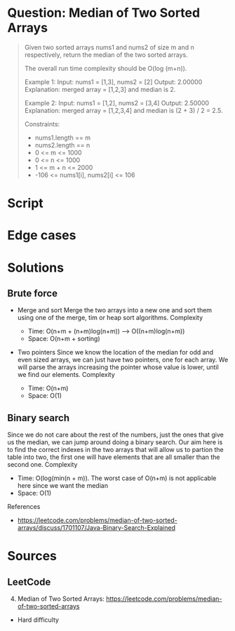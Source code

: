 # Question: Median of Two Sorted Arrays
> Given two sorted arrays nums1 and nums2 of size m and n
> respectively, return the median of the two sorted arrays.
>
> The overall run time complexity should be O(log (m+n)).
>
> Example 1:
> Input: nums1 = [1,3], nums2 = [2]
> Output: 2.00000
> Explanation: merged array = [1,2,3] and median is 2.
>
> Example 2:
> Input: nums1 = [1,2], nums2 = [3,4]
> Output: 2.50000
> Explanation: merged array = [1,2,3,4] and median is (2 + 3) / 2 = 2.5.
>
> Constraints:
>  * nums1.length == m
>  * nums2.length == n
>  * 0 <= m <= 1000
>  * 0 <= n <= 1000
>  * 1 <= m + n <= 2000
>  * -106 <= nums1[i], nums2[i] <= 106

# Script

# Edge cases

# Solutions

## Brute force

* Merge and sort
Merge the two arrays into a new one and sort them using one of the merge, tim or heap sort
algorithms.
Complexity
  * Time: O(n+m + (n+m)log(n+m)) --> O((n+m)log(n+m))
  * Space: O(n+m + sorting)

* Two pointers
Since we know the location of the median for odd and even sized arrays, we can just have
two pointers, one for each array. We will parse the arrays increasing the pointer whose
value is lower, until we find our elements.
Complexity
  * Time: O(n+m)
  * Space: O(1)

## Binary search
Since we do not care about the rest of the numbers, just the ones that give us the median,
we can jump around doing a binary search. Our aim here is to find the correct indexes in
the two arrays that will allow us to partion the table into two, the first one will have elements
that are all smaller than the second one.
Complexity
  * Time: O(log(min(n + m)). The worst case of O(n+m) is not applicable here since we want the median
  * Space: O(1)

References
* https://leetcode.com/problems/median-of-two-sorted-arrays/discuss/1701107/Java-Binary-Search-Explained

# Sources
## LeetCode
4. Median of Two Sorted Arrays: https://leetcode.com/problems/median-of-two-sorted-arrays
* Hard difficulty
